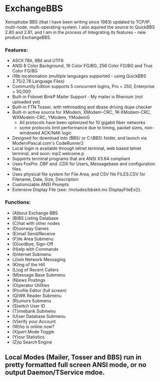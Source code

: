 # ExchangeBBS
Xenophobe BBS (that I have been writing since 1983) updated to TCP/IP, multi-node, multi-operating-system. I also aquired the source to QuickBBS 2.80 and 2.81, and I am in the process of Integrating its features - new product ExchangeBBS.

### Features:
* ASCII 7Bit, 8Bit and UTF8
* ANSI 8 Color Background, 16 Color FG/BG, 256 Color FG/BG and True Color FG/BG
* i18b locationation (multiple languages supported - using QuickBBS 2.75/2.76 Language Files)
* Community Edition supports 5 concurrent logins, Pro = 250, Enterprise = 50,000
* Built-in Fidonet BinkP Mailer Support - My mailer is Rhenium (not uploaded yet)
* Built-in FTN Tosser, with rethreading and dbase driving dupe checker
* Built-in active source for XModem, XModem-CRC, 1K-XModem-CRC, WXModem-CRC, YModem, YModemG
  * All protocols have been optimized for 10 gigabit fiber networks
  * some protocols limit performance due to timing, packet sizes, non-windowed ACK/NAK logic
* Designed for download into /BBS/ or C:\BBS\ folder, and launch via ModernPascal.com's CodeRunner2
* Local login is available through telnet terminal, web based telnet terminal, and soon: mp2 welcome.p
* Supports terminal programs that are ANSI X3.64 compliant
* Uses FoxPro .DBF and .CDX for Users, Messagebase and configuration files.
* Uses physical file system for File Area, and CSV file FILES.CSV for Filename, Date, Size, Description
* Customizable ANSI Prompts
* Extensive Display File (see: /includes/bbskit.inc DisplayFileEx()).

### Functions:
* (A)bout Exchange BBS
* (B)BS Listing Database
* (C)hat with other nodes
* (D)oorway Games
* (E)mail Send/Receive
* (F)ile Area Submenu
* (G)oodbye, Sign-Off
* (H)elp with Commands
* (I)nternet Submenu
* (J)oin Network Messaging
* (K)ing of the Hill
* (L)og of Recent Callers
* (M)essage Base Submenu
* (N)ews Postings
* (O)perator Utilities
* (P)rofile Editor (full screen)
* (Q)WK Reader Submenu
* (R)umors Submenu
* (S)witch User ID
* (T)imebank Submenu
* (U)ser Database Submenu
* (V)erify your Account
* (W)ho is online now?
* (X)pert Mode Toggle
* (Y)our Statistics
* (Z)ip Search Engine

## Local Modes (Mailer, Tosser and BBS) run in pretty formatted full screen ANSI mode, or no output Daemon/TService mdoe.
